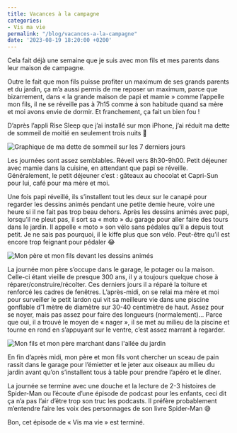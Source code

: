 ```yaml
---
title: Vacances à la campagne
categories:
- Vis ma vie
permalink: "/blog/vacances-a-la-campagne"
date: '2023-08-19 18:20:00 +0200'
---
```


Cela fait déjà une semaine que je suis avec mon fils et mes parents dans leur maison de campagne.<!--more-->

Outre le fait que mon fils puisse profiter un maximum de ses grands parents et du jardin, ça m’a aussi permis de me reposer un maximum, parce que bizarrement, dans « la grande maison de papi et mamie » comme l’appelle mon fils, il ne se réveille pas à 7h15 comme à son habitude quand sa mère et moi avons envie de dormir. Et franchement, ça fait un bien fou !

D’après l’appli Rise Sleep que j’ai installé sur mon iPhone, j’ai réduit ma dette de sommeil de moitié en seulement trois nuits 🎉

<img alt="Graphique de ma dette de sommeil sur les 7 derniers jours" src="https://uc604fe0adb71cf509ea232ae549.previews.dropboxusercontent.com/p/thumb/AB8X7CcRBGkKaWpm4wn3aMkp82i8tjL6kWc8XbUeKIiiZX2VAh0yVNDFflmqvg5uC2uKs40rm8teEl5vbBnLojHQaNuhPFV_fS-DikDnb4mxXq5oTX0Rmrr2eR52DMmFbnqqPLlwMa9qCS1RcX64aUd1Pq9IjcLgnCHpg4QD7FW-x0WJriAWM-f54i0IvydEQSyuntCS_ujl3eeDPD5f5ntIIS27kz7IZWE19aa59o70NlHhzOKhbItfINyck_qQYyzSTfuZmyZUKtB34Qd5k1DZGaB5Iy5VcSQONRduKJJ18o1b8xIAnNgtVVx3utcrzNIpiBthqAhI9RhqLXyYqqH8VrFWCEf67jKWrAMLASCZ4B6o69CVxL2KsOXEEpnSFao/p.jpeg" />

Les journées sont assez semblables. Réveil vers 8h30-9h00. Petit déjeuner avec mamie dans la cuisine, en attendant que papi se réveille. Généralement, le petit déjeuner c’est : gâteaux au chocolat et Capri-Sun pour lui, café pour ma mère et moi.

Une fois papi réveillé, ils s’installent tout les deux sur le canapé pour regarder les dessins animés pendant une petite demie heure, voire une heure si il ne fait pas trop beau dehors.
Après les dessins animés avec papi, lorsqu’il ne pleut pas, il sort sa « moto » du garage pour aller faire des tours dans le jardin. Il appelle « moto » son vélo sans pédales qu’il a depuis tout petit. Je ne sais pas pourquoi, il le kiffe plus que son vélo. Peut-être qu’il est encore trop feignant pour pédaler 😂

<img alt="Mon père et mon fils devant les dessins animés" src="https://uc1cc68b63f0ebb4c4012b540ef3.previews.dropboxusercontent.com/p/thumb/AB8o-umU-GxuatVqDqc9hcIk9CYjHZTpxZrMyxDbOEBFxaskyKNoZCGUD2YnHDfSyeBbLoTJrIamZtFlFyR5d_NPe9r70xJNg9KvTnDhHHYAWmdScfh5k-WEX3SKFmlbiUlEVFT_tvPiH_3FdSragFJCobOcxeNGoFpgjN-ep6fplJq5B9-PiMSgwRmITj_Ac1AFsT-ZZCk_nAsyFpQXPrGJdC-UdNGKkZIjeJkQF8YLkybRI--F6A4rq12yVpmv9u0dMGVnFrlfQH5x6k45zHEn2Ot3IlHZfoidaYTVtdczsR62VBdeFcGZMgKMFJGKj0Ya6FFfA5rqqeIbETYuOlTNGQFLOIw2nH3rrbWKJNMWHOTtdZ6zN2JmVr5jg1pD6nh5t2tIezkRaoSH_Z8zRXgY/p.jpeg" />

La journée mon père s’occupe dans le garage, le potager ou la maison. Celle-ci étant vieille de presque 300 ans, il y a toujours quelque chose à réparer/construire/récolter. Ces derniers jours il a réparé la toiture et renforcé les cadres de fenêtres. L’après-midi, on se relai ma mère et moi pour surveiller le petit lardon qui vit sa meilleure vie dans une piscine gonflable d’1 mètre de diamètre sur 30-40 centimètre de haut. Assez pour se noyer, mais pas assez pour faire des longueurs (normalement)… Parce que oui, il a trouvé le moyen de « nager », il se met au milieu de la piscine et tourne en rond en s’appuyant sur le ventre, c’est assez marrant à regarder.

<img alt="Mon fils et mon père marchant dans l'allée du jardin" src="https://uc9893eee1c0abaf470bf1974c9e.previews.dropboxusercontent.com/p/thumb/AB-350jOMueMrpx6Feph3qfyxeZwWYTcFA7x9oD8B5cc6eUB1K70h-1cdJCwtyq13B3saE0XaklwqDb7_tfbV4Tk1HaAhCA4CdUfex6KGRjWmRCPuK0OAedHA-B6fqKw2yhQrw6smtdiv7YbVsE21Y4hq8vUqgrgqj7yZTUgI80uRCF3BEOHGp0i88D5muLdNKSVL6GgKoNy4Mtn6dm3ldGzOv4Dtm0A7GRNZrbbTb0bHLnPdMpxIurNygNKqkTd_6dAtNgIbK88vr2g0bFLba3BcE1A2BSS0UGBeyuePH7iMUTq5f9oglqKcr7FwIQvFec4FmvGJXI4N1dFeGAcbgoukgYIFedwCkeuKJNIPrukhOn-Nsu9CIb1u2zbp1mX3YE/p.jpeg" />

En fin d’après midi, mon père et mon fils vont chercher un sceau de pain rassit dans le garage pour  l’émietter et le jeter aux oiseaux au milieu du jardin avant qu’on s’installent tous à table pour prendre l’apéro et le dîner.

La journée se termine avec une douche et la lecture de 2-3 histoires de Spider-Man ou l’écoute d’une épisode de podcast pour les enfants, ceci dit ça n’a pas l’air d’être trop son truc les podcasts. Il préfère probablement m’entendre faire les voix des personnages de son livre Spider-Man 😅

Bon, cet épisode de « Vis ma vie » est terminé.
